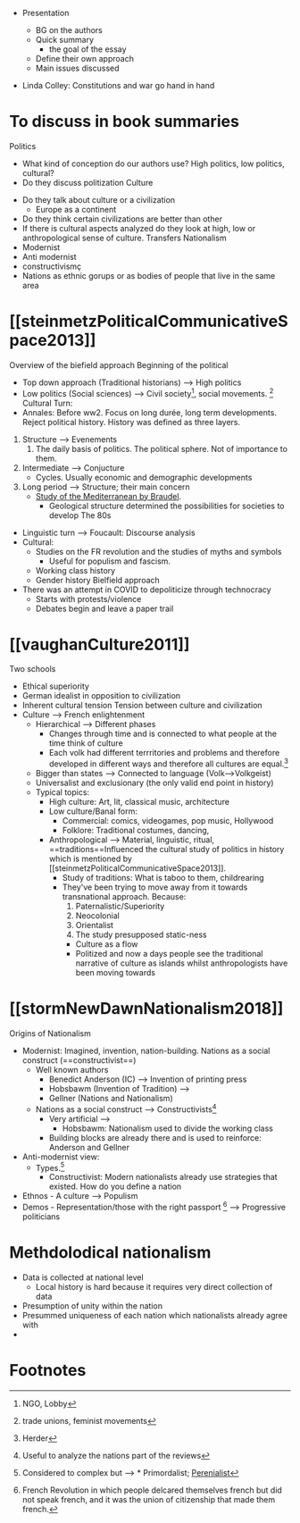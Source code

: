 - Presentation
	- BG on the authors 
	- Quick summary 
		- the goal of the essay 
	- Define their own approach
	- Main issues discussed 

- Linda Colley: Constitutions and war go hand in hand 


# To discuss in book summaries 
Politics
- What kind of conception do our authors use? High politics, low politics, cultural? 
- Do they discuss politization 
Culture
* Do they talk about culture or a civilization
	* Europe as a continent
* Do they think certain civilizations are better than other
* If there is cultural aspects analyzed do they look at high, low or anthropological sense of culture. 
Transfers
Nationalism 
* Modernist
* Anti modernist 
* constructivismç
* Nations as ethnic gorups or as bodies of people that live in the same area


# [[steinmetzPoliticalCommunicativeSpace2013]]
Overview of the biefield approach 
Beginning of the political 
* Top down approach (Traditional historians) --> High politics 
* Low politics (Social sciences) --> Civil society[^2], social movements. [^1] 
Cultural Turn:
* Annales: Before ww2. Focus on long durée, long term developments. Reject political history. History was defined as three layers. 
1. Structure --> Evenements 
	1. The daily basis of politics. The political sphere. Not of importance to them. 
2. Intermediate  --> Conjucture 
	+ Cycles. Usually economic and demographic developments 
3. Long period --> Structure; their main concern 
	+ [Study of the Mediterranean by Braudel](https://books.google.nl/books?hl=en&lr=&id=H27DEAAAQBAJ&oi=fnd&pg=PA657&dq=The+Mediterranean+and+the+Mediterranean+World+in+the+Age+of+Philip+II&ots=07h3u-kmE4&sig=c3UFYnEH4FXqnCv6ol-olvPRd6E&redir_esc=y#v=onepage&q=The%20Mediterranean%20and%20the%20Mediterranean%20World%20in%20the%20Age%20of%20Philip%20II&f=false). 
		+ Geological structure determined the possibilities for societies to develop 
The 80s 
* Linguistic turn --> Foucault: Discourse analysis 
* Cultural: 
	* Studies on the FR revolution and the studies of myths and symbols
		* Useful for populism and fascism. 
	* Working class history 
	* Gender history 
Bielfield approach 
* There was an attempt in COVID to depoliticize through technocracy 
	* Starts with protests/violence 
	* Debates begin and leave a paper trail 
# [[vaughanCulture2011]]
Two schools
* Ethical superiority
* German idealist in opposition to civilization 
* Inherent cultural tension 
Tension between culture and civilization 
* Culture --> French enlightenment 
	* Hierarchical --> Different phases 
		* Changes through time and is connected to what people at the time think of culture 
		* Each volk had different terrritories and problems and therefore developed in different ways and therefore all cultures are equal.[^3] 
	* Bigger than states --> Connected to language (Volk-->Volkgeist)
	* Universalist and exclusionary (the only valid end point in history)
	* Typical topics: 
		* High culture: Art, lit, classical music, architecture  
		* Low culture/Banal form: 
			* Commercial: comics, videogames, pop music, Hollywood
			* Folklore: Traditional costumes, dancing, 
		* Anthropological --> Material, linguistic, ritual, ==traditions==Influenced the cultural study of politics in history which is mentioned by [[steinmetzPoliticalCommunicativeSpace2013]]. 
			* Study of traditions: What is taboo to them, childrearing 
			* They've been trying to move away from it towards transnational approach. Because:  
				1. Paternalistic/Superiority
				2. Neocolonial 
				3. Orientalist 
				4. The study presupposed static-ness 
				* Culture as a flow
				* Politized and now a days people see the traditional narrative of culture as islands whilst anthropologists have been moving towards 
# [[stormNewDawnNationalism2018]]
Origins of Nationalism
* Modernist: Imagined, invention, nation-building. Nations as a social construct (==constructivist==)
	* Well known authors
		* Benedict Anderson (IC) --> Invention of printing press 
		* Hobsbawm (Invention of Tradition) --> 
		* Gellner (Nations and Nationalism)
	* Nations as a social construct --> Constructivists[^4]
		* Very artificial --> 
			* Hobsbawm: Nationalism used to divide the working class 
		* Building blocks are already there and is used to reinforce: Anderson and Gellner 
* Anti-modernist view: 
	* Types.[^5] 
		* Constructivist: Modern nationalists already use strategies that existed. 
How do you define a nation 
* Ethnos - A culture --> Populism 
* Demos - Representation/those with the right passport [^6] --> Progressive politicians 
# Methdolodical nationalism 
* Data is collected at national level
	* Local history is hard because it requires very direct collection of data 
* Presumption of unity within the nation 
* Presummed uniqueness of each nation which nationalists already agree with 
* 
# Footnotes

[^1]: trade unions, feminist movements 
[^2]: NGO, Lobby
[^3]: Herder 
[^4]: Useful to analyze the nations part of the reviews 
[^5]: Considered to complex but --> * Primordalist; [Perenialist](https://onlinelibrary.wiley.com/doi/abs/10.1002/9781118663202.wberen208) 
[^6]: French Revolution in which people delcared themselves french but did not speak french, and it was the union of citizenship that made them french. 